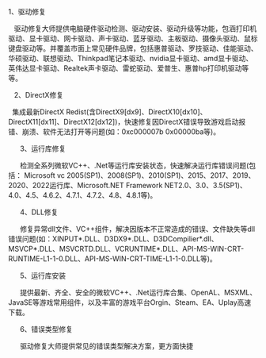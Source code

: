 1、驱动修复

   驱动修复大师提供电脑硬件驱动检测、驱动安装、驱动升级等功能，包涵打印机驱动、显卡驱动、网卡驱动、声卡驱动、蓝牙驱动、主板驱动、摄像头驱动、鼠标键盘驱动等。并覆盖市面上常见硬件品牌，包括惠普驱动、罗技驱动、佳能驱动、华硕驱动、联想驱动、Thinkpad笔记本驱动、nvidia显卡驱动、amd显卡驱动、英伟达显卡驱动、Realtek声卡驱动、雷蛇驱动、爱普生、惠普hp打印机驱动等等。

   2、DirectX修复

  集成最新DirectX Redist(含DirectX9[dx9]、DirectX10[dx10]、DirectX11[dx11]、DirectX12[dx12])，快速修复因DirectX错误导致游戏启动报错、崩溃、软件无法打开等问题(如：0xc000007b 0x00000ba等)。

      3、运行库修复

      检测全系列微软VC++、.Net等运行库安装状态，快速解决运行库错误问题(包括： Microsoft vc 2005(SP1)、2008(SP1)、2010(SP1)、2015、2017、2019、2020、2022运行库、Microsoft.NET Framework NET2.0、3.0、3.5(SP1)、4.0、4.5、4.6.2、4.7.1、4.7.2、4.8、4.8.1等)。

      4、DLL修复

      修复异常dll文件、VC++组件，解决因版本不正常造成的错误、文件缺失等dll错误问题(如：XINPUT*.DLL、D3DX9*.DLL、D3DCompilier*.dll、MSVCP*.DLL、MSVCRTD.DLL、VCRUNTIME*.DLL、API-MS-WIN-CRT-RUNTIME-L1-1-0.DLL、API-MS-WIN-CRT-TIME-L1-1-0.DLL等)。

      5、运行库安装

      提供最新、齐全、安全的微软VC++、.Net运行库合集、OpenAL、MSXML、JavaSE等游戏常用组件，以及丰富的游戏平台Orgin、Steam、EA、Uplay高速下载。

      6、错误类型修复

      驱动修复大师提供常见的错误类型解决方案，更方面快捷